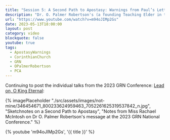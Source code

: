 ```yaml
---
title: "Session 5: A Second Path to Apostasy: Warnings from Paul’s Letters to Corinthian Church"
description: "Dr. O. Palmer Robertson's (a founding Teaching Elder in the Presbyterian Church in America) message from the 2023 Gospel Reformation Network."
url: "https://www.youtube.com/watch?v=m94oJIMp2Gs"
date: 2023-05-13T18:00:00
layout: post
category: video
blockquote: false
youtube: true
tags:
  - ApostasyWarnings
  - CorinthianChurch
  - GRN
  - OPalmerRobertson
  - PCA
---
```

Continuing to post the individual talks from the 2023 GRN Conference: [Lead on, O King Eternal](/blog/grn-conference-lead-on-o-king-eternal/):

{% imagePlaceholder "./src/assets/images/not-mine/346454671_800233624959463_7052261625319537842_n.jpg", "Sketchnotes on a Second Path to Apostasy", "Notes from Miss Rachael McIntosh on Dr O. Palmer Robertson's message at the 2023 GRN National Conference." %}

{% youtube 'm94oJIMp2Gs', '{{ title }}' %}
